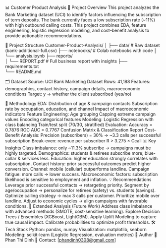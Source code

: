  📊 Customer Product Analysis
📌 Project Overview
This project analyzes the Bank Marketing dataset (UCI) to identify factors influencing the subscription of term deposits. The bank currently faces a low subscription rate (~11%) with high outbound calling costs. This project combines EDA, feature engineering, logistic regression modeling, and cost–benefit analysis to provide actionable recommendations.

📂 Project Structure
Customer-Product-Analysis/
│
├── data/                      # Raw dataset (bank-additional-full.csv)
├── notebooks/                 # Colab notebooks with code
│   └── analysis.ipynb
├── reports/                   
│   └── REPORT.pdf             # Full business report with insights
├── requirements.txt           
└── README.md         

🗂 Dataset
Source: UCI Bank Marketing Dataset
Rows: 41,188
Features: demographics, contact history, campaign details, macroeconomic conditions
Target: y → whether the client subscribed (yes/no)

🔎 Methodology
EDA: 
Distribution of age & campaign contacts
Subscription rate by occupation, education, and channel
Impact of macroeconomic indicators
Feature Engineering:
Age grouping
Capping extreme campaign values
Encoding categorical features
Modeling:
Logistic Regression with class balancing
Train/test split (70/30, stratified)
Evaluation:
Accuracy = 0.7876
ROC AUC = 0.7767
Confusion Matrix & Classification Report
Cost–Benefit Analysis:
Precision (subscribers) = 30% → ~3.3 calls per successful subscription
Break-even: revenue per subscriber R > 3.275 × Ccall
📊 Key Insights
Class imbalance: only ~11.3% subscribe → campaigns must be highly targeted.
Demographics: students & retirees subscribe more; blue-collar & services less.
Education: higher education strongly correlates with subscription.
Contact history: prior successful outcomes predict higher conversion.
Channel: mobile (cellular) outperforms landline.
Campaign fatigue: more calls → lower success.
Macroeconomic factors: subscription likelihood is sensitive to employment and inflation.
💡 Recommendations
Leverage prior successful contacts → retargeting priority.
Segment by age/occupation → personalize for retirees (safety) vs. students (savings).
Optimize calling strategy → max 3 calls per customer.
Prioritize mobile over landline.
Adjust to economic cycles → align campaigns with favorable conditions.
🚀 Extended Analysis (Future Work)
Address class imbalance with advanced methods (SMOTE, cost-sensitive learning).
Explore Decision Trees / Ensembles (XGBoost, LightGBM).
Apply Uplift Modeling to capture true causal impact.
Calibrate probabilities to optimize profit thresholds.
🛠 Tech Stack
Python: pandas, numpy
Visualization: matplotlib, seaborn
Modeling: scikit-learn (Logistic Regression, evaluation metrics)
📌 Author
👤 Phan Thi Dinh
📧 Contact: [phandinh0308@gmail.com]
